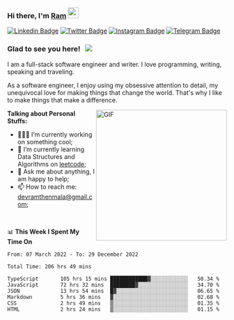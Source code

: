 ### Hi there, I'm <a href="#" target="_blank">Ram</a> <img src="https://media.giphy.com/media/hvRJCLFzcasrR4ia7z/giphy.gif" width="25" height="25">

[![Linkedin Badge](https://img.shields.io/badge/-LinkedIn-0e76a8?style=flat-square&logo=Linkedin&logoColor=white)](https://www.linkedin.com/in/ramdevengineer/)
[![Twitter Badge](https://img.shields.io/badge/-Twitter-00acee?style=flat-square&logo=Twitter&logoColor=white)](https://twitter.com/ramthenmala)
[![Instagram Badge](https://img.shields.io/badge/-Instagram-e4405f?style=flat-square&logo=Instagram&logoColor=white)](https://instagram.com/ramthenmala/)
[![Telegram Badge](https://img.shields.io/badge/-Telegram-0088cc?style=flat-square&logo=Telegram&logoColor=white)](https://t.me/ramthenmala)

### Glad to see you here! &nbsp; ![](https://visitor-badge.glitch.me/badge?page_id=ramthenmala)

I am a full-stack software engineer and writer. I love programming, writing, speaking and traveling.

As a software engineer, I enjoy using my obsessive attention to detail, my unequivocal love for making things that change the world. That's why I like to make things that make a difference.

<img align="right" alt="GIF" src="https://user-images.githubusercontent.com/4328468/157245666-f4dd5472-5b11-4727-baaf-69e90e372b69.gif?raw=true" width="300" />

**Talking about Personal Stuffs:**

- 👨🏻‍💻 I’m currently working on something cool;
- 🚀 I’m currently learning Data Structures and Algorithms on [leetcode](https://leetcode.com/ramthenmala);
- 💬 Ask me about anything, I am happy to help; 
- 📫 How to reach me: devramthenmala@gmail.com;

</br>

📊 **This Week I Spent My Time On** 
<!--START_SECTION:waka-->

```text
From: 07 March 2022 - To: 29 December 2022

Total Time: 206 hrs 49 mins

TypeScript       105 hrs 15 mins ████████████▓░░░░░░░░░░░░   50.34 %
JavaScript       72 hrs 32 mins  ████████▓░░░░░░░░░░░░░░░░   34.70 %
JSON             13 hrs 54 mins  █▓░░░░░░░░░░░░░░░░░░░░░░░   06.65 %
Markdown         5 hrs 36 mins   ▓░░░░░░░░░░░░░░░░░░░░░░░░   02.68 %
CSS              2 hrs 49 mins   ▒░░░░░░░░░░░░░░░░░░░░░░░░   01.35 %
HTML             2 hrs 24 mins   ▒░░░░░░░░░░░░░░░░░░░░░░░░   01.15 %
```

<!--END_SECTION:waka-->


